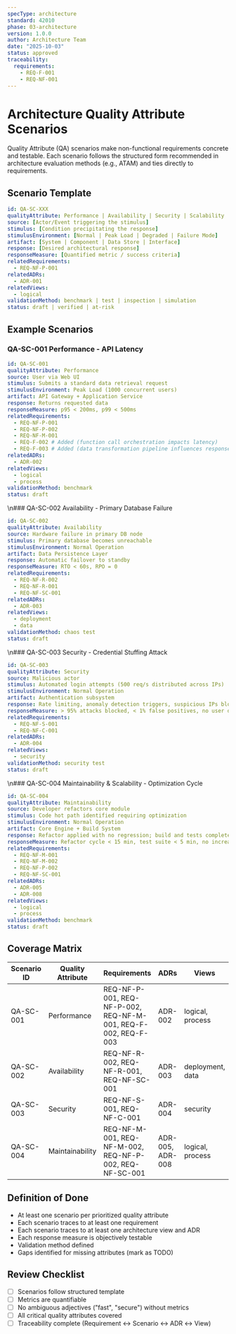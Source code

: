 ```yaml
---
specType: architecture
standard: 42010
phase: 03-architecture
version: 1.0.0
author: Architecture Team
date: "2025-10-03"
status: approved
traceability:
  requirements:
    - REQ-F-001
    - REQ-NF-001
---
```


# Architecture Quality Attribute Scenarios

Quality Attribute (QA) scenarios make non-functional requirements concrete and testable. Each scenario follows the structured form recommended in architecture evaluation methods (e.g., ATAM) and ties directly to requirements.

## Scenario Template
```yaml
id: QA-SC-XXX
qualityAttribute: Performance | Availability | Security | Scalability | Maintainability | Reliability | Usability | Portability
source: [Actor/Event triggering the stimulus]
stimulus: [Condition precipitating the response]
stimulusEnvironment: [Normal | Peak Load | Degraded | Failure Mode]
artifact: [System | Component | Data Store | Interface]
response: [Desired architectural response]
responseMeasure: [Quantified metric / success criteria]
relatedRequirements:
  - REQ-NF-P-001
relatedADRs:
  - ADR-001
relatedViews:
  - logical
validationMethod: benchmark | test | inspection | simulation
status: draft | verified | at-risk
```

## Example Scenarios

### QA-SC-001 Performance - API Latency
```yaml
id: QA-SC-001
qualityAttribute: Performance
source: User via Web UI
stimulus: Submits a standard data retrieval request
stimulusEnvironment: Peak Load (1000 concurrent users)
artifact: API Gateway + Application Service
response: Returns requested data
responseMeasure: p95 < 200ms, p99 < 500ms
relatedRequirements:
  - REQ-NF-P-001
  - REQ-NF-P-002
  - REQ-NF-M-001
  - REQ-F-002 # Added (function call orchestration impacts latency)
  - REQ-F-003 # Added (data transformation pipeline influences response time)
relatedADRs:
  - ADR-002
relatedViews:
  - logical
  - process
validationMethod: benchmark
status: draft
```

\n### QA-SC-002 Availability - Primary Database Failure

```yaml
id: QA-SC-002
qualityAttribute: Availability
source: Hardware failure in primary DB node
stimulus: Primary database becomes unreachable
stimulusEnvironment: Normal Operation
artifact: Data Persistence Layer
response: Automatic failover to standby
responseMeasure: RTO < 60s, RPO = 0
relatedRequirements:
  - REQ-NF-R-002
  - REQ-NF-R-001
  - REQ-NF-SC-001
relatedADRs:
  - ADR-003
relatedViews:
  - deployment
  - data
validationMethod: chaos test
status: draft
```

\n### QA-SC-003 Security - Credential Stuffing Attack

```yaml
id: QA-SC-003
qualityAttribute: Security
source: Malicious actor
stimulus: Automated login attempts (500 req/s distributed across IPs)
stimulusEnvironment: Normal Operation
artifact: Authentication subsystem
response: Rate limiting, anomaly detection triggers, suspicious IPs blocked
responseMeasure: > 95% attacks blocked, < 1% false positives, no user data compromised
relatedRequirements:
  - REQ-NF-S-001
  - REQ-NF-C-001
relatedADRs:
  - ADR-004
relatedViews:
  - security
validationMethod: security test
status: draft
```

\n### QA-SC-004 Maintainability & Scalability - Optimization Cycle

```yaml
id: QA-SC-004
qualityAttribute: Maintainability
source: Developer refactors core module
stimulus: Code hot path identified requiring optimization
stimulusEnvironment: Normal Operation
artifact: Core Engine + Build System
response: Refactor applied with no regression; build and tests complete under target time, memory stable
responseMeasure: Refactor cycle < 15 min, test suite < 5 min, no increase in memory footprint
relatedRequirements:
  - REQ-NF-M-001
  - REQ-NF-M-002
  - REQ-NF-P-002
  - REQ-NF-SC-001
relatedADRs:
  - ADR-005
  - ADR-008
relatedViews:
  - logical
  - process
validationMethod: benchmark
status: draft
```

## Coverage Matrix

| Scenario ID | Quality Attribute | Requirements | ADRs | Views | Validation Method | Status |
|-------------|-------------------|--------------|------|-------|-------------------|--------|
| QA-SC-001 | Performance | REQ-NF-P-001, REQ-NF-P-002, REQ-NF-M-001, REQ-F-002, REQ-F-003 | ADR-002 | logical, process | benchmark | draft |
| QA-SC-002 | Availability | REQ-NF-R-002, REQ-NF-R-001, REQ-NF-SC-001 | ADR-003 | deployment, data | chaos test | draft |
| QA-SC-003 | Security | REQ-NF-S-001, REQ-NF-C-001 | ADR-004 | security | security test | draft |
| QA-SC-004 | Maintainability | REQ-NF-M-001, REQ-NF-M-002, REQ-NF-P-002, REQ-NF-SC-001 | ADR-005, ADR-008 | logical, process | benchmark | draft |

## Definition of Done

- At least one scenario per prioritized quality attribute
- Each scenario traces to at least one requirement
- Each scenario traces to at least one architecture view and ADR
- Each response measure is objectively testable
- Validation method defined
- Gaps identified for missing attributes (mark as TODO)

## Review Checklist

- [ ] Scenarios follow structured template
- [ ] Metrics are quantifiable
- [ ] No ambiguous adjectives ("fast", "secure") without metrics
- [ ] All critical quality attributes covered
- [ ] Traceability complete (Requirement ↔ Scenario ↔ ADR ↔ View)
